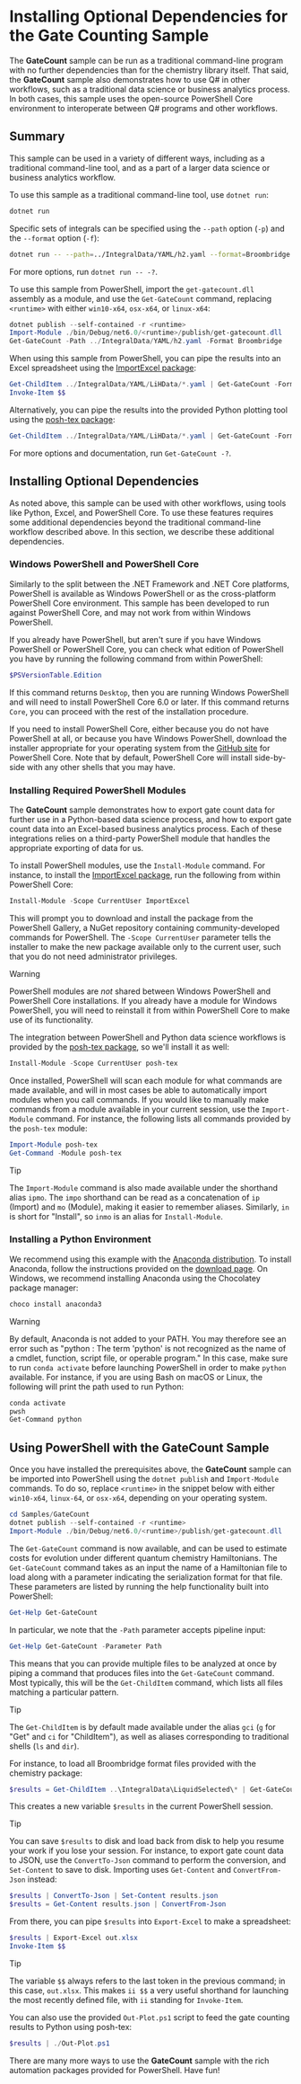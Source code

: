 # Installing Optional Dependencies for the Gate Counting Sample

The **GateCount** sample can be run as a traditional command-line program with no further dependencies than for the chemistry library itself.
That said, the **GateCount** sample also demonstrates how to use Q# in other workflows, such as a traditional data science or business analytics process.
In both cases, this sample uses the open-source PowerShell Core environment to interoperate between Q# programs and other workflows.

## Summary

This sample can be used in a variety of different ways, including as a traditional command-line tool, and as a part of a larger data science or business analytics workflow.

To use this sample as a traditional command-line tool, use `dotnet run`:

```bash
dotnet run
```

Specific sets of integrals can be specified using the `--path` option (`-p`) and the `--format` option (`-f`):

```bash
dotnet run -- --path=../IntegralData/YAML/h2.yaml --format=Broombridge
```

For more options, run `dotnet run -- -?`.

To use this sample from PowerShell, import the `get-gatecount.dll` assembly as a module, and use the `Get-GateCount` command, replacing `<runtime>` with either `win10-x64`, `osx-x64`, or `linux-x64`:

```powershell
dotnet publish --self-contained -r <runtime>
Import-Module ./bin/Debug/net6.0/<runtime>/publish/get-gatecount.dll
Get-GateCount -Path ../IntegralData/YAML/h2.yaml -Format Broombridge
```

When using this sample from PowerShell, you can pipe the results into an Excel spreadsheet using the [ImportExcel package](https://github.com/dfinke/ImportExcel):

```powershell
Get-ChildItem ../IntegralData/YAML/LiHData/*.yaml | Get-GateCount -Format Broombridge | Export-Excel out.xlsx
Invoke-Item $$
```

Alternatively, you can pipe the results into the provided Python plotting tool using the [posh-tex package](https://www.cgranade.com/posh-tex/):

```powershell
Get-ChildItem ../IntegralData/YAML/LiHData/*.yaml | Get-GateCount -Format Broombridge | ./Out-Plot.ps1
```

For more options and documentation, run `Get-GateCount -?`.

## Installing Optional Dependencies

As noted above, this sample can be used with other workflows, using tools like Python, Excel, and PowerShell Core.
To use these features requires some additional dependencies beyond the traditional command-line workflow described above.
In this section, we describe these additional dependencies.

### Windows PowerShell and PowerShell Core

Similarly to the split between the .NET Framework and .NET Core platforms, PowerShell is available as Windows PowerShell or as the cross-platform PowerShell Core environment.
This sample has been developed to run against PowerShell Core, and may not work from within Windows PowerShell.

If you already have PowerShell, but aren't sure if you have Windows PowerShell or PowerShell Core, you can check what edition of PowerShell you have by running the following command from within PowerShell:

```PowerShell
$PSVersionTable.Edition
```

If this command returns `Desktop`, then you are running Windows PowerShell and will need to install PowerShell Core 6.0 or later.
If this command returns `Core`, you can proceed with the rest of the installation procedure.

If you need to install PowerShell Core, either because you do not have PowerShell at all, or because you have Windows PowerShell, download the installer appropriate for your operating system from the [GitHub site](https://github.com/PowerShell/PowerShell#get-powershell) for PowerShell Core.
Note that by default, PowerShell Core will install side-by-side with any other shells that you may have.

### Installing Required PowerShell Modules

The **GateCount** sample demonstrates how to export gate count data for further use in a Python-based data science process, and how to export gate count data into an Excel-based business analytics process.
Each of these integrations relies on a third-party PowerShell module that handles the appropriate exporting of data for us.

To install PowerShell modules, use the `Install-Module` command.
For instance, to install the [ImportExcel package](https://github.com/dfinke/ImportExcel), run the following from within PowerShell Core:

```PowerShell
Install-Module -Scope CurrentUser ImportExcel
```

This will prompt you to download and install the package from the PowerShell Gallery, a NuGet repository containing community-developed commands for PowerShell.
The `-Scope CurrentUser` parameter tells the installer to make the new package available only to the current user, such that you do not need administrator privileges.

> [!WARNING]
> PowerShell modules are *not* shared between Windows PowerShell and PowerShell Core installations.
> If you already have a module for Windows PowerShell, you will need to reinstall it from within PowerShell Core to make use of its functionality.

The integration between PowerShell and Python data science workflows is provided by the [posh-tex package](http://www.cgranade.com/posh-tex), so we'll install it as well:

```PowerShell
Install-Module -Scope CurrentUser posh-tex
```

Once installed, PowerShell will scan each module for what commands are made available, and will in most cases be able to automatically import modules when you call commands.
If you would like to manually make commands from a module available in your current session, use the `Import-Module` command.
For instance, the following lists all commands provided by the `posh-tex` module:

```PowerShell
Import-Module posh-tex
Get-Command -Module posh-tex
```

> [!TIP]
> The `Import-Module` command is also made available under the shorthand alias `ipmo`.
> The `impo` shorthand can be read as a concatenation of `ip` (Import) and `mo` (Module), making it easier to remember aliases.
> Similarly, `in` is short for "Install", so `inmo` is an alias for `Install-Module`.

### Installing a Python Environment

We recommend using this example with the [Anaconda distribution](https://www.anaconda.com/).
To install Anaconda, follow the instructions provided on the [download page](https://www.anaconda.com/download/).
On Windows, we recommend installing Anaconda using the Chocolatey package manager:

```PowerShell
choco install anaconda3
```

> [!WARNING]
> By default, Anaconda is not added to your PATH.
> You may therefore see an error such as "python : The term 'python' is not recognized as the name of a cmdlet, function, script file, or operable program."
> In this case, make sure to run `conda activate` before launching PowerShell in order to make `python` available.
> For instance, if you are using Bash on macOS or Linux, the following will print the path used to run Python:
>
> ```bash
> conda activate
> pwsh
> Get-Command python
> ```

## Using PowerShell with the **GateCount** Sample

Once you have installed the prerequisites above, the **GateCount** sample can be imported into PowerShell using the `dotnet publish` and `Import-Module` commands.
To do so, replace `<runtime>` in the snippet below with either `win10-x64`, `linux-64`, or `osx-x64`, depending on your operating system.

```PowerShell
cd Samples/GateCount
dotnet publish --self-contained -r <runtime>
Import-Module ./bin/Debug/net6.0/<runtime>/publish/get-gatecount.dll
```

The `Get-GateCount` command is now available, and can be used to estimate costs for evolution under different quantum chemistry Hamiltonians.
The `Get-GateCount` command takes as an input the name of a Hamiltonian file to load along with a parameter indicating the serialization format for that file.
These parameters are listed by running the help functionality built into PowerShell:

```PowerShell
Get-Help Get-GateCount
```

In particular, we note that the `-Path` parameter accepts pipeline input:

```PowerShell
Get-Help Get-GateCount -Parameter Path
```

This means that you can provide multiple files to be analyzed at once by piping a command that produces files into the `Get-GateCount` command.
Most typically, this will be the `Get-ChildItem` command, which lists all files matching a particular pattern.

> [!TIP]
> The `Get-ChildItem` is by default made available under the alias `gci` (`g` for "Get" and `ci` for "ChildItem"), as well as aliases corresponding to traditional shells (`ls` and `dir`).

For instance, to load all Broombridge format files provided with the chemistry package:

```PowerShell
$results = Get-ChildItem ..\IntegralData\LiquidSelected\* | Get-GateCount -Format Liquid
```

This creates a new variable `$results` in the current PowerShell session.

> [!TIP]
> You can save `$results` to disk and load back from disk to help you resume your work if you lose your session.
> For instance, to export gate count data to JSON, use the `ConvertTo-Json` command to perform the conversion, and `Set-Content` to save to disk.
> Importing uses `Get-Content` and `ConvertFrom-Json` instead:
>
> ```PowerShell
> $results | ConvertTo-Json | Set-Content results.json
> $results = Get-Content results.json | ConvertFrom-Json
> ```

From there, you can pipe `$results` into `Export-Excel` to make a spreadsheet:

```PowerShell
$results | Export-Excel out.xlsx
Invoke-Item $$
```

> [!TIP]
> The variable `$$` always refers to the last token in the previous command; in this case, `out.xlsx`.
> This makes `ii $$` a very useful shorthand for launching the most recently defined file, with `ii` standing for `Invoke-Item`.

You can also use the provided `Out-Plot.ps1` script to feed the gate counting results to Python using posh-tex:

```PowerShell
$results | ./Out-Plot.ps1
```

There are many more ways to use the **GateCount** sample with the rich automation packages provided for PowerShell.
Have fun!
